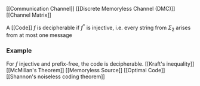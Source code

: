 [[Communication Channel]]
[[Discrete Memoryless Channel (DMC)]]
[[Channel Matrix]]

A [[Code]] $f$ is decipherable if $f^{*}$ is injective, i.e. every string from $\Sigma_{2}$ arises from at most one message

### Example
For $f$ injective and prefix-free, the code is decipherable.
[[Kraft's inequality]]
[[McMillan's Theorem]]
[[Memoryless Source]]
[[Optimal Code]]
[[Shannon's noiseless coding theorem]]